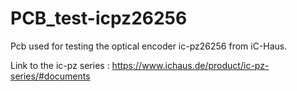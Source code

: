 # PCB_test-icpz26256

Pcb used for testing the optical encoder ic-pz26256 from iC-Haus.

Link to the ic-pz series : https://www.ichaus.de/product/ic-pz-series/#documents
